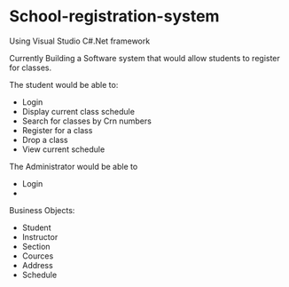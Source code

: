 # School-registration-system

Using Visual Studio C#.Net framework

Currently Building a Software system that would allow students to register for classes.

The student would be able to: 
- Login
- Display current class schedule
- Search for classes by Crn numbers
- Register for a class
- Drop a class
- View current schedule

The Administrator would be able to
- Login
- 

Business Objects:
- Student
- Instructor
- Section
- Cources
- Address
- Schedule



